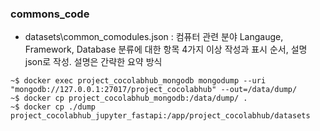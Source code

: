 ### commons_code
- datasets\common_comodules.json : 컴퓨터 관련 분야 Langauge,	Framework, Database 분류에 대한 항목 4가지 이상 작성과 표시 순서, 설명 json로 작성. 설명은 간략한 요약 방식

```
~$ docker exec project_cocolabhub_mongodb mongodump --uri "mongodb://127.0.0.1:27017/project_cocolabhub" --out=/data/dump/
~$ docker cp project_cocolabhub_mongodb:/data/dump/ .
~$ docker cp ./dump project_cocolabhub_jupyter_fastapi:/app/project_cocolabhub/datasets


```